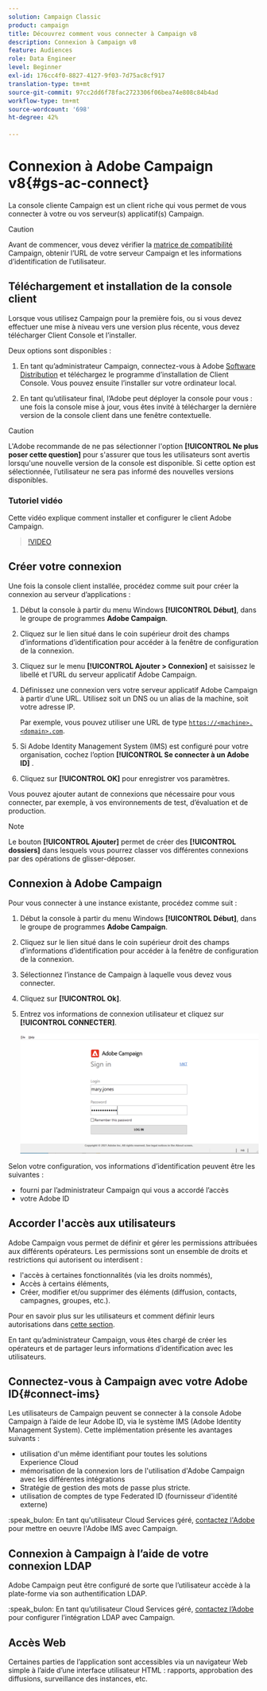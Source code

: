 ```yaml
---
solution: Campaign Classic
product: campaign
title: Découvrez comment vous connecter à Campaign v8
description: Connexion à Campaign v8
feature: Audiences
role: Data Engineer
level: Beginner
exl-id: 176cc4f0-8827-4127-9f03-7d75ac8cf917
translation-type: tm+mt
source-git-commit: 97cc2dd6f78fac2723306f06bea74e808c84b4ad
workflow-type: tm+mt
source-wordcount: '698'
ht-degree: 42%

---
```


# Connexion à Adobe Campaign v8{#gs-ac-connect}

La console cliente Campaign est un client riche qui vous permet de vous connecter à votre ou vos serveur(s) applicatif(s) Campaign.

>[!CAUTION]
>
>Avant de commencer, vous devez vérifier la [matrice de compatibilité](compatibility-matrix.md) Campaign, obtenir l’URL de votre serveur Campaign et les informations d’identification de l’utilisateur.

## Téléchargement et installation de la console client

Lorsque vous utilisez Campaign pour la première fois, ou si vous devez effectuer une mise à niveau vers une version plus récente, vous devez télécharger Client Console et l’installer.

Deux options sont disponibles :

1. En tant qu’administrateur Campaign, connectez-vous à Adobe [Software Distribution](https://experience.adobe.com/#/downloads/content/software-distribution/encampaign.html) et téléchargez le programme d’installation de Client Console. Vous pouvez ensuite l’installer sur votre ordinateur local.

1. En tant qu’utilisateur final, l’Adobe peut déployer la console pour vous : une fois la console mise à jour, vous êtes invité à télécharger la dernière version de la console client dans une fenêtre contextuelle.

>[!CAUTION]
>
>L&#39;Adobe recommande de ne pas sélectionner l&#39;option **[!UICONTROL Ne plus poser cette question]** pour s&#39;assurer que tous les utilisateurs sont avertis lorsqu&#39;une nouvelle version de la console est disponible.  Si cette option est sélectionnée, l’utilisateur ne sera pas informé des nouvelles versions disponibles.

### Tutoriel vidéo

Cette vidéo explique comment installer et configurer le client Adobe Campaign.

>[!VIDEO](https://video.tv.adobe.com/v/35124?quality=12)

## Créer votre connexion

Une fois la console client installée, procédez comme suit pour créer la connexion au serveur d’applications :

1. Début la console à partir du menu Windows **[!UICONTROL Début]**, dans le groupe de programmes **Adobe Campaign**.

1. Cliquez sur le lien situé dans le coin supérieur droit des champs d’informations d’identification pour accéder à la fenêtre de configuration de la connexion.

1. Cliquez sur le menu **[!UICONTROL Ajouter > Connexion]** et saisissez le libellé et l’URL du serveur applicatif Adobe Campaign.

1. Définissez une connexion vers votre serveur applicatif Adobe Campaign à partir d’une URL. Utilisez soit un DNS ou un alias de la machine, soit votre adresse IP.

   Par exemple, vous pouvez utiliser une URL de type [`https://<machine>.<domain>.com`](https://myserver.adobe.com).

1. Si Adobe Identity Management System (IMS) est configuré pour votre organisation, cochez l’option **[!UICONTROL Se connecter à un Adobe ID]** .

1. Cliquez sur **[!UICONTROL OK]** pour enregistrer vos paramètres.

Vous pouvez ajouter autant de connexions que nécessaire pour vous connecter, par exemple, à vos environnements de test, d’évaluation et de production.

>[!NOTE]
>
>Le bouton **[!UICONTROL Ajouter]** permet de créer des **[!UICONTROL dossiers]** dans lesquels vous pourrez classer vos différentes connexions par des opérations de glisser-déposer.

## Connexion à Adobe Campaign

Pour vous connecter à une instance existante, procédez comme suit :

1. Début la console à partir du menu Windows **[!UICONTROL Début]**, dans le groupe de programmes **Adobe Campaign**.

1. Cliquez sur le lien situé dans le coin supérieur droit des champs d’informations d’identification pour accéder à la fenêtre de configuration de la connexion.

1. Sélectionnez l’instance de Campaign à laquelle vous devez vous connecter.

1. Cliquez sur **[!UICONTROL Ok]**.

1. Entrez vos informations de connexion utilisateur et cliquez sur **[!UICONTROL CONNECTER]**.

   ![](assets/sign-in-v8.png)

Selon votre configuration, vos informations d’identification peuvent être les suivantes :

* fourni par l’administrateur Campaign qui vous a accordé l’accès
* votre Adobe ID

## Accorder l&#39;accès aux utilisateurs

Adobe Campaign vous permet de définir et gérer les permissions attribuées aux différents opérateurs. Les permissions sont un ensemble de droits et restrictions qui autorisent ou interdisent :

* l&#39;accès à certaines fonctionnalités (via les droits nommés),
* Accès à certains éléments,
* Créer, modifier et/ou supprimer des éléments (diffusion, contacts, campagnes, groupes, etc.).

Pour en savoir plus sur les utilisateurs et comment définir leurs autorisations dans [cette section](permissions.md).

En tant qu’administrateur Campaign, vous êtes chargé de créer les opérateurs et de partager leurs informations d’identification avec les utilisateurs.


## Connectez-vous à Campaign avec votre Adobe ID{#connect-ims}

Les utilisateurs de Campaign peuvent se connecter à la console Adobe Campaign à l’aide de leur Adobe ID, via le système IMS (Adobe Identity Management System). Cette implémentation présente les avantages suivants :

* utilisation d&#39;un même identifiant pour toutes les solutions Experience Cloud
* mémorisation de la connexion lors de l&#39;utilisation d&#39;Adobe Campaign avec les différentes intégrations
* Stratégie de gestion des mots de passe plus stricte.
* utilisation de comptes de type Federated ID (fournisseur d&#39;identité externe)

:speak_bulon: En tant qu&#39;utilisateur Cloud Services géré, [contactez l&#39;Adobe](support.md#support) pour mettre en oeuvre l&#39;Adobe IMS avec Campaign.

## Connexion à Campaign à l’aide de votre connexion LDAP

Adobe Campaign peut être configuré de sorte que l’utilisateur accède à la plate-forme via son authentification LDAP.

:speak_bulon: En tant qu’utilisateur Cloud Services géré, [contactez l’Adobe](support.md#support) pour configurer l’intégration LDAP avec Campaign.


## Accès Web

Certaines parties de l’application sont accessibles via un navigateur Web simple à l’aide d’une interface utilisateur HTML : rapports, approbation des diffusions, surveillance des instances, etc.
